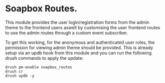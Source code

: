 # Soapbox Routes.

This module provides the user login/registration forms from the admin theme to the frontend users aswell by customising the user frontend routes to use the admin routes through a custom event subscriber.

To get this working, for the anonymous and authenticated user roles, the permission for viewing admin theme should be provided. This is already setup via an updb hook from this module and you can run the following drush commands to apply the update:

```
drush pm-enable soapbox_routes
drush cr
drush updb -y
```
